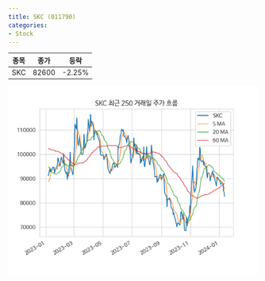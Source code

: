 ```yaml
---
title: SKC (011790)
categories:
- Stock
---
```


|종목|종가|등락|
|----|----|----|
|SKC|82600|-2.25%|

<!-- more -->

![011790](/assets/images/stock/011790.png)